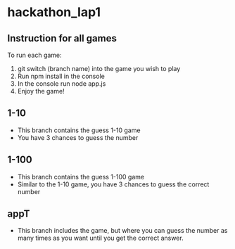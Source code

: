 # hackathon_lap1

## Instruction for all games
 To run each game:
1. git switch (branch name) into the game you wish to play 
2. Run npm install in the console
3. In the console run node app.js
4. Enjoy the game!

## 1-10
- This branch contains the guess 1-10 game
- You have 3 chances to guess the number

## 1-100
- This branch contains the guess 1-100 game
- Similar to the 1-10 game, you have 3 chances to guess the correct number

## appT
- This branch includes the game, but where you can guess the number as many times as you want until you get the correct answer.
